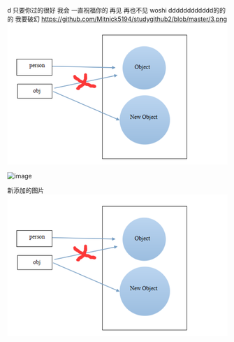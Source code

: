 d
只要你过的很好 我会
一直祝福你的 
再见
再也不见
woshi dddddddddddd的的的
我要破幻
<a>https://github.com/Mitnick5194/studygithub2/blob/master/3.png</a>
![image](https://github.com/Mitnick5194/studygithub2/blob/master/3.png)

![image](https://github.com/Mitnick5194/js/tree/master/gaocheng3/images/overPrototype.png)

新添加的图片
![image](https://github.com/Mitnick5194/studygithub2/blob/master/imges/4.png)


